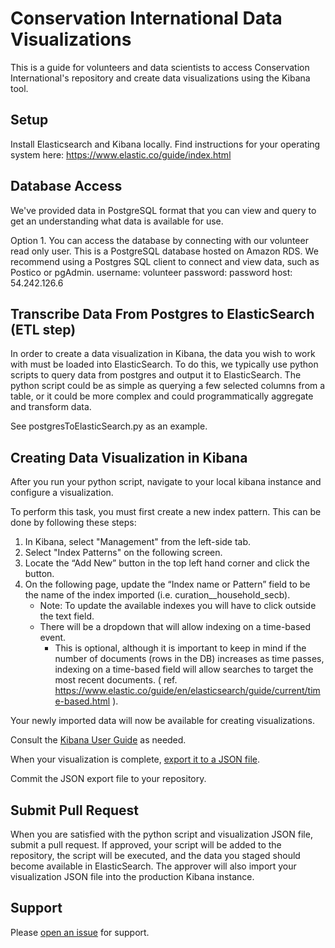 # Conservation International Data Visualizations

This is a guide for volunteers and data scientists to access Conservation International's repository and create data visualizations using the Kibana tool.

## Setup
Install Elasticsearch and Kibana locally. Find instructions for your operating system here: https://www.elastic.co/guide/index.html

## Database Access

We've provided data in PostgreSQL format that you can view and query to get an understanding what data is available for use.

Option 1. You can access the database by connecting with our volunteer read only user. This is a PostgreSQL database hosted on Amazon RDS. We recommend using a Postgres SQL client to connect and view data, such as Postico or pgAdmin.
username: volunteer
password: password
host: 54.242.126.6


## Transcribe Data From Postgres to ElasticSearch (ETL step)

In order to create a data visualization in Kibana, the data you wish to work with must be loaded into ElasticSearch. To do this, we typically use python scripts to query data from postgres and output it to ElasticSearch. The python script could be as simple as querying a few selected columns from a table, or it could be more complex and could programmatically aggregate and transform data.

See postgresToElasticSearch.py as an example.

## Creating Data Visualization in Kibana
After you run your python script, navigate to your local kibana instance and configure a visualization.

To perform this task, you must first create a new index pattern. This can be done by following these steps:

1) In Kibana, select "Management" from the left-side tab.
2) Select "Index Patterns" on the following screen.
3) Locate the “Add New” button in the top left hand corner and click the button.
4) On the following page, update the “Index name or Pattern” field to be the name of the index imported (i.e. curation__household_secb).
   - Note: To update the available indexes you will have to click outside the text field.
   - There will be a dropdown that will allow indexing on a time-based event.
     - This is optional, although it is important to keep in mind if the number of documents (rows in the DB) increases as time passes, indexing on a time-based field will allow searches to target the most recent documents. ( ref. https://www.elastic.co/guide/en/elasticsearch/guide/current/time-based.html ).

Your newly imported data will now be available for creating visualizations.

Consult the [Kibana User Guide](https://www.elastic.co/guide/en/kibana/current/index.html) as needed.

When your visualization is complete, [export it to a JSON file](https://discuss.elastic.co/t/how-to-save-dashboard-as-json-file/24561/4).

Commit the JSON export file to your repository.

## Submit Pull Request
When you are satisfied with the python script and visualization JSON file, submit a pull request. If approved, your script will be added to the repository, the script will be executed, and the data you staged should become available in ElasticSearch. The approver will also import your visualization JSON file into the production Kibana instance.

## Support

Please [open an issue](https://github.com/ConservationInternational/vsvolunteer/issues/new) for support.